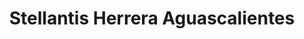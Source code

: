 ---
title: "Stellantis Herrera Aguascalientes"
url: /aguascalientes/stellantis-herrera-aguascalientes/
shop: Autohaus
---